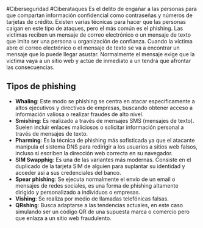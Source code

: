 #Ciberseguridad #Ciberataques 
Es el delito de engañar a las personas para que compartan información confidencial como contraseñas y números de tarjetas de crédito. Existen varias técnicas para hacer que las personas caigan en este tipo de ataques, pero el más común es el phishing. Las victimas reciben un mensaje de correo electrónico o un mensaje de texto que imita ser una persona u organización de confianza. Cuando la víctima abre el correo electrónico o el mensaje de texto se va a encontrar un mensaje que lo puede llegar asustar. Normalmente el mensaje exige que la víctima vaya a un sitio web y actúe de inmediato a un tendrá que afrontar las consecuencias.
## Tipos de phishing
- **Whaling**: Este modo se phishing se centra en atacar específicamente a altos ejecutivos y directivos de empresas, buscando obtener acceso a información valiosa o realizar fraudes de alto nivel.
- **Smishing**: Es realizado a través de mensajes SMS (mensajes de texto). Suelen incluir enlaces maliciosos o solicitar información personal a través de mensajes de texto.
- **Pharming**: Es la técnica de phishing más sofisticada ya que el atacante manipula el sistema DNS para redirigir a los usuarios a sitios web falsos, incluso si escriben la dirección web correcta en su navegador.
- **SIM Swapphig**: Es una de las variantes más modernas. Consiste en el duplicado de la tarjeta SIM de alguien para suplantar su identidad y acceder así a sus credenciales del banco.
- **Spear phishing**: Se ejecuta normalmente el envío de un email o mensajes de redes sociales, es una forma de phishing altamente dirigido y personalizado a individuos o empresas.
- **Vishing**: Se realiza por medio de llamadas telefónicas falsas.
- **QRshing**: Busca adaptarse a las tendencias actuales, en este caso simulando ser un código QR de una supuesta marca o comercio pero que enlaza a un sitio web fraudulento.